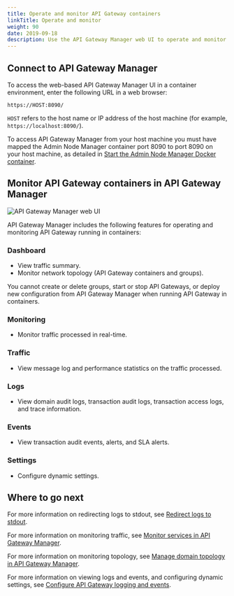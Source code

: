 ```yaml
---
title: Operate and monitor API Gateway containers
linkTitle: Operate and monitor
weight: 90
date: 2019-09-18
description: Use the API Gateway Manager web UI to operate and monitor API Gateways running in containers.
---
```


## Connect to API Gateway Manager

To access the web-based API Gateway Manager UI in a container environment, enter the following URL in a web browser:

```
https://HOST:8090/
```

`HOST` refers to the host name or IP address of the host machine (for example, `https://localhost:8090/`).

To access API Gateway Manager from your host machine you must have mapped the Admin Node Manager container port 8090 to port 8090 on your host machine, as detailed in [Start the Admin Node Manager Docker container](/docs/apim_installation/apigw_containers/docker_script_anmimage#start-the-admin-node-manager-docker-container).

## Monitor API Gateway containers in API Gateway Manager

![API Gateway Manager web UI](/Images/ContainerGuide/gw_mgr_ui.png)

API Gateway Manager includes the following features for operating and monitoring API Gateway running in containers:

### Dashboard

* View traffic summary.
* Monitor network topology (API Gateway containers and groups).

You cannot create or delete groups, start or stop API Gateways, or deploy new configuration from API Gateway Manager when running API Gateway in containers.

### Monitoring

* Monitor traffic processed in real-time.

### Traffic

* View message log and performance statistics on the traffic processed.

### Logs

* View domain audit logs, transaction audit logs, transaction access logs, and trace information.

### Events

* View transaction audit events, alerts, and SLA alerts.

### Settings

* Configure dynamic settings.

## Where to go next

For more information on redirecting logs to stdout, see [Redirect logs to stdout](/docs/apim_installation/apigw_containers/configure_log_streaming/).

For more information on monitoring traffic, see [Monitor services in API Gateway Manager](/docs/apim_administration/apigtw_admin/monitor_service/).

For more information on monitoring topology, see [Manage domain topology in API Gateway Manager](/docs/apim_administration/apigtw_admin/managetopology/).

For more information on viewing logs and events, and configuring dynamic settings, see [Configure API Gateway logging and events](/docs/apim_administration/apigtw_admin/logging/).
